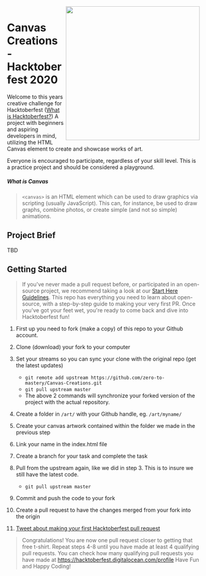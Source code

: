<img src="https://cdn.discordapp.com/attachments/743608750635483297/760576141291028500/CANVAS.png" width="350" align="right"/>

# Canvas Creations  - Hacktoberfest 2020

Welcome to this years creative challenge for Hacktoberfest ([What is Hacktoberfest?](https://github.com/zero-to-mastery/coding_challenge-31/blob/master/README.md#what-is-hacktoberfest)) A project with beginners and aspiring developers in mind, utilizing the HTML Canvas element to create and showcase works of art.

Everyone is encouraged to participate, regardless of your skill level. This is a practice project and should be considered a playground.

##### What is Canvas
> `<canvas>` is an HTML element which can be used to draw graphics via scripting (usually JavaScript). This can, for instance, be used to draw graphs, combine photos, or create simple (and not so simple) animations. 

## Project Brief
TBD

## Getting Started
> If you've never made a pull request before, or participated in an open-source project, we recommend taking a look at our [Start Here Guidelines](https://github.com/zero-to-mastery/start-here-guidelines). This repo has everything you need to learn about open-source, with a step-by-step guide to making your very first PR.
> Once you've got your feet wet, you're ready to come back and dive into Hacktoberfest fun!

1. First up you need to fork (make a copy) of this repo to your Github account.
2. Clone (download) your fork to your computer
3. Set your streams so you can sync your clone with the original repo (get the latest updates)

    - `git remote add upstream https://github.com/zero-to-mastery/Canvas-Creations.git`
    - `git pull upstream master`
    - The above 2 commands will synchronize your forked version of the project with the actual repository.

4. Create a folder in `/art/` with your Github handle, eg. `/art/myname/`
5. Create your canvas artwork contained within the folder we made in the previous step
6. Link your name in the index.html file

7. Create a branch for your task and complete the task
8. Pull from the upstream again, like we did in step 3. This is to insure we still have the latest code.
    - `git pull upstream master`
9. Commit and push the code to your fork
10. Create a pull request to have the changes merged from your fork into the origin
11. [Tweet about making your first Hacktoberfest pull request](https://ctt.ac/6TNVS)

> Congratulations! You are now one pull request closer to getting that free t-shirt. Repeat steps 4-8 until you have made at least 4 qualifying pull requests. You can check how many qualifying pull requests you have made at <https://hacktoberfest.digitalocean.com/profile> Have Fun and Happy Coding!

